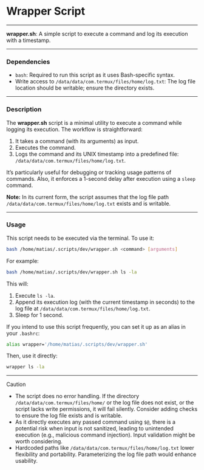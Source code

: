 # Wrapper Script

---

**wrapper.sh**: A simple script to execute a command and log its execution with a timestamp.

---

### Dependencies

- ``bash``: Required to run this script as it uses Bash-specific syntax.
- Write access to `/data/data/com.termux/files/home/log.txt`: The log file location should be writable; ensure the directory exists.

---

### Description

The **wrapper.sh** script is a minimal utility to execute a command while logging its execution. The workflow is straightforward: 
1. It takes a command (with its arguments) as input.
2. Executes the command.
3. Logs the command and its UNIX timestamp into a predefined file: `/data/data/com.termux/files/home/log.txt`.

It’s particularly useful for debugging or tracking usage patterns of commands. Also, it enforces a 1-second delay after execution using a `sleep` command.

**Note:** In its current form, the script assumes that the log file path `/data/data/com.termux/files/home/log.txt` exists and is writable.

---

### Usage

This script needs to be executed via the terminal. To use it:

```bash
bash /home/matias/.scripts/dev/wrapper.sh <command> [arguments]
```

For example:

```bash
bash /home/matias/.scripts/dev/wrapper.sh ls -la
```

This will:
1. Execute `ls -la`.
2. Append its execution log (with the current timestamp in seconds) to the log file at `/data/data/com.termux/files/home/log.txt`.
3. Sleep for 1 second.

If you intend to use this script frequently, you can set it up as an alias in your `.bashrc`:

```bash
alias wrapper='/home/matias/.scripts/dev/wrapper.sh'
```

Then, use it directly:

```bash
wrapper ls -la
```

---

> [!CAUTION]
> - The script does no error handling. If the directory `/data/data/com.termux/files/home/` or the log file does not exist, or the script lacks write permissions, it will fail silently. Consider adding checks to ensure the log file exists and is writable.
> - As it directly executes any passed command using `$@`, there is a potential risk when input is not sanitized, leading to unintended execution (e.g., malicious command injection). Input validation might be worth considering.
> - Hardcoded paths like `/data/data/com.termux/files/home/log.txt` lower flexibility and portability. Parameterizing the log file path would enhance usability.